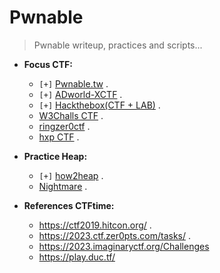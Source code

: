 # Pwnable

>Pwnable writeup, practices and scripts...

- __Focus CTF:__ 
  * `[+]` [Pwnable.tw](https://pwnable.tw/) . 
  * `[+]` [ADworld-XCTF](https://adworld.xctf.org.cn/challenges/list) .
  * `[+]` [Hackthebox(CTF + LAB)](https://app.hackthebox.com/challenges) .
  * [W3Challs CTF](https://w3challs.com/challenges/list/pwn) . 
  * [ringzer0ctf](https://ringzer0ctf.com/challenges) . 
  * [hxp CTF](https://2020.ctf.link/) .

- __Practice Heap:__
  * `[+]` [how2heap](https://github.com/shellphish/how2heap) .
  * [Nightmare](https://guyinatuxedo.github.io/index.html) .

- __References CTFtime:__
    * https://ctf2019.hitcon.org/ .
    * https://2023.ctf.zer0pts.com/tasks/ .
    * https://2023.imaginaryctf.org/Challenges
    * https://play.duc.tf/
